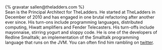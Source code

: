 <div class="profile-container">
  <div class="profile-thumb">
    {% gravatar sallen@theladders.com %}
  </div>
  <div class="profile-content">
    Sean is the Principal Architect for TheLadders. He started at TheLadders in December of 2010 and has engaged in one brutal refactoring after another ever since. His turn-ons include programming languages, distributed computing, Hiwatt amplifiers and Fender Telecasters. His turn-offs include mayonnaise, stirring yogurt and sloppy code. He is one of the developers of Redline Smalltalk; an implementation of the Smalltalk programming language that runs on the JVM. You can often find him rambling on <a href="https://twitter.com/SeanTAllen">twitter</a>.
  </div>
</div>
